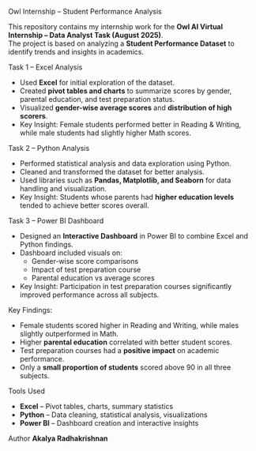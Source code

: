 Owl Internship – Student Performance Analysis

This repository contains my internship work for the **Owl AI Virtual Internship – Data Analyst Task (August 2025)**.  
The project is based on analyzing a **Student Performance Dataset** to identify trends and insights in academics.

Task 1 – Excel Analysis
- Used **Excel** for initial exploration of the dataset.  
- Created **pivot tables and charts** to summarize scores by gender, parental education, and test preparation status.  
- Visualized **gender-wise average scores** and **distribution of high scorers**.  
- Key Insight: Female students performed better in Reading & Writing, while male students had slightly higher Math scores.

Task 2 – Python Analysis
- Performed statistical analysis and data exploration using Python.  
- Cleaned and transformed the dataset for better analysis.  
- Used libraries such as **Pandas, Matplotlib, and Seaborn** for data handling and visualization.  
- Key Insight: Students whose parents had **higher education levels** tended to achieve better scores overall.

Task 3 – Power BI Dashboard
- Designed an **Interactive Dashboard** in Power BI to combine Excel and Python findings.  
- Dashboard included visuals on:
   - Gender-wise score comparisons  
   - Impact of test preparation course  
   - Parental education vs average scores  
- Key Insight: Participation in test preparation courses significantly improved performance across all subjects.

Key Findings:
-  Female students scored higher in Reading and Writing, while males slightly outperformed in Math.  
-  Higher **parental education** correlated with better student scores.  
-  Test preparation courses had a **positive impact** on academic performance.  
-  Only a **small proportion of students** scored above 90 in all three subjects.  

Tools Used
- **Excel** – Pivot tables, charts, summary statistics  
- **Python** – Data cleaning, statistical analysis, visualizations  
- **Power BI** – Dashboard creation and interactive insights  

Author
  **Akalya Radhakrishnan**
